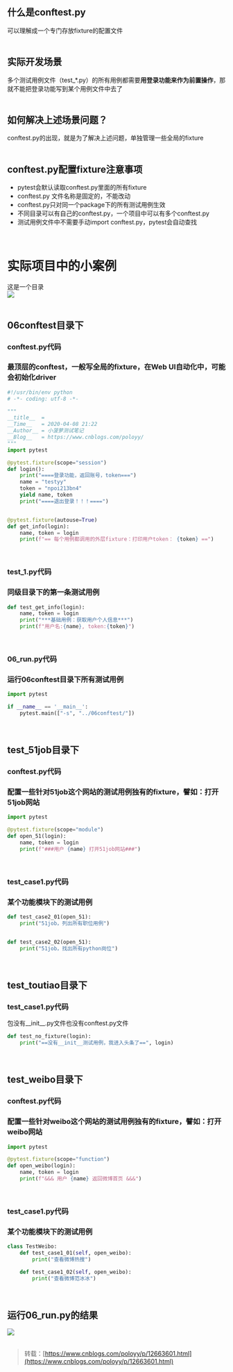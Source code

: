 
## 什么是conftest.py
可以理解成一个专门存放fixture的配置文件  
 

## 实际开发场景
多个测试用例文件（test_*.py）的所有用例都需要**用登录功能来作为前置操作**，那就不能把登录功能写到某个用例文件中去了  
 

## 如何解决上述场景问题？
conftest.py的出现，就是为了解决上述问题，单独管理一些全局的fixture  
 

## conftest.py配置fixture注意事项

- pytest会默认读取conftest.py里面的所有fixture
- conftest.py 文件名称是固定的，不能改动
- conftest.py只对同一个package下的所有测试用例生效
- 不同目录可以有自己的conftest.py，一个项目中可以有多个conftest.py
- 测试用例文件中不需要手动import conftest.py，pytest会自动查找

 

# 实际项目中的小案例
这是一个目录  
![](https://img2020.cnblogs.com/blog/1896874/202004/1896874-20200408224205809-596157978.png)  
 

## 06conftest目录下

### conftest.py代码

### 最顶层的conftest，一般写全局的fixture，在Web UI自动化中，可能会初始化driver
```python
#!/usr/bin/env python
# -*- coding: utf-8 -*-

"""
__title__  =
__Time__   = 2020-04-08 21:22
__Author__ = 小菠萝测试笔记
__Blog__   = https://www.cnblogs.com/poloyy/
"""
import pytest

@pytest.fixture(scope="session")
def login():
    print("====登录功能，返回账号，token===")
    name = "testyy"
    token = "npoi213bn4"
    yield name, token
    print("====退出登录！！！====")


@pytest.fixture(autouse=True)
def get_info(login):
    name, token = login
    print(f"== 每个用例都调用的外层fixture：打印用户token： {token} ==")

```
 

### test_1.py代码

### 同级目录下的第一条测试用例
```python
def test_get_info(login):
    name, token = login
    print("***基础用例：获取用户个人信息***")
    print(f"用户名:{name}, token:{token}")
```
 

### 06_run.py代码

### 运行06conftest目录下所有测试用例
```python
import pytest

if __name__ == '__main__':
    pytest.main(["-s", "../06conftest/"])
```
 

## test_51job目录下

### conftest.py代码

### 配置一些针对51job这个网站的测试用例独有的fixture，譬如：打开51job网站
```python
import pytest

@pytest.fixture(scope="module")
def open_51(login):
    name, token = login
    print(f"###用户 {name} 打开51job网站###")

```
 

### test_case1.py代码

### 某个功能模块下的测试用例
```python
def test_case2_01(open_51):
    print("51job，列出所有职位用例")


def test_case2_02(open_51):
    print("51job，找出所有python岗位")

```
 

## test_toutiao目录下

### test_case1.py代码
包没有__init__.py文件也没有conftest.py文件
```python
def test_no_fixture(login):
    print("==没有__init__测试用例，我进入头条了==", login)

```
 

## test_weibo目录下

### conftest.py代码

### 配置一些针对weibo这个网站的测试用例独有的fixture，譬如：打开weibo网站
```python
import pytest

@pytest.fixture(scope="function")
def open_weibo(login):
    name, token = login
    print(f"&&& 用户 {name} 返回微博首页 &&&")

```
 

### test_case1.py代码

### 某个功能模块下的测试用例
```python
class TestWeibo:
    def test_case1_01(self, open_weibo):
        print("查看微博热搜")

    def test_case1_02(self, open_weibo):
        print("查看微博范冰冰")

```
 

## 运行06_run.py的结果
![](https://img2020.cnblogs.com/blog/1896874/202004/1896874-20200408224906333-993246421.png)  
 
> 转载：[https://www.cnblogs.com/poloyy/p/12663601.html](https://www.cnblogs.com/poloyy/p/12663601.html)

